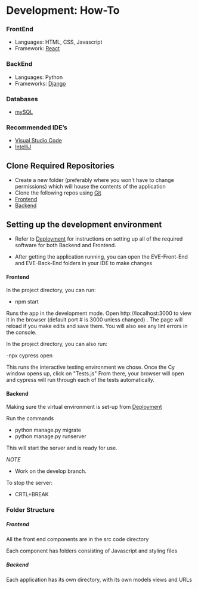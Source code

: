 # Development: How-To

### FrontEnd
- Languages: HTML, CSS, Javascript
- Framework: [React](https://reactjs.org/)
### BackEnd
- Languages: Python
- Frameworks: [Django](https://www.djangoproject.com/)
### Databases
- [mySQL](https://www.mysql.com/)
### Recommended IDE’s
- [Visual Studio Code](https://code.visualstudio.com/download)
- [IntelliJ](https://www.jetbrains.com/idea/download/)
## Clone Required Repositories
- Create a new folder (preferably where you won't have to change permissions) which will house the contents of the application
- Clone the following repos using [Git](https://git-scm.com/downloads)
- [Frontend](https://github.com/ialmani/EVE-Front-End)
- [Backend](https://github.com/ialmani/EVE-Back-End)
## Setting up the development environment
- Refer to [Deployment](https://github.com/ialmani/EVE/tree/master/Documentation/Deployment.md) for instructions on setting up all of the required software for both Backend and Frontend.

- After getting the application running, you can open the EVE-Front-End and EVE-Back-End folders in your IDE to make changes

#### Frontend
In the project directory, you can run:

- npm start

Runs the app in the development mode.
Open http://localhost:3000 to view it in the browser (default port # is 3000 unless changed) .
The page will reload if you make edits and save them.
You will also see any lint errors in the console.

In the project directory, you can also run:

-npx cypress open

This runs the interactive testing environment we chose.
Once the Cy window opens up, click on "Tests.js"
From there, your browser will open and cypress will run through each of the tests automatically.

#### Backend

Making sure the virtual environment is set-up from [Deployment](https://github.com/ialmani/EVE/tree/master/Documentation/Deployment.md) 

Run the commands

- python manage.py migrate
- python manage.py runserver

This will start the server and is ready for use.

*NOTE*
-   Work on the develop branch.

To stop the server: 

- CRTL+BREAK 

### Folder Structure

##### Frontend

All the front end components are in the src code directory

Each component has folders consisting of Javascript and styling files

##### Backend

Each application has its own directory, with its own models views and URLs
